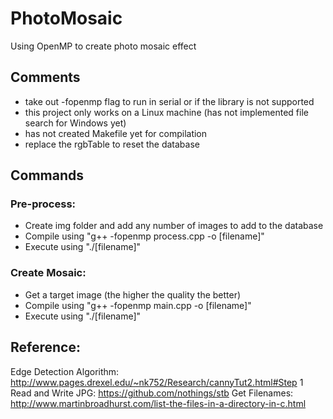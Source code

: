 # PhotoMosaic
Using OpenMP to create photo mosaic effect

## Comments
  - take out -fopenmp flag to run in serial or if the library is not supported
  - this project only works on a Linux machine (has not implemented file search for Windows yet)
  - has not created Makefile yet for compilation
  - replace the rgbTable to reset the database
## Commands
### Pre-process:
  - Create img folder and add any number of images to add to the database
  - Compile using "g++ -fopenmp process.cpp -o [filename]"
  - Execute using "./[filename]"
### Create Mosaic:
  - Get a target image (the higher the quality the better)
  - Compile using "g++ -fopenmp main.cpp -o [filename]"
  - Execute using "./[filename]"
  
## Reference:
  Edge Detection Algorithm: http://www.pages.drexel.edu/~nk752/Research/cannyTut2.html#Step 1
  Read and Write JPG: https://github.com/nothings/stb
  Get Filenames: http://www.martinbroadhurst.com/list-the-files-in-a-directory-in-c.html
